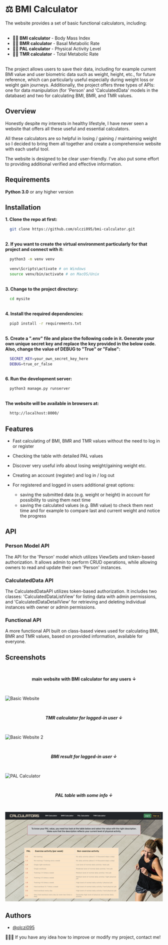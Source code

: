 # :balance_scale: BMI Calculator

The website provides a set of basic functional calculators, including:
<br /><br />
* :standing_man: **BMI calculator** - Body Mass Index
* :lotus_position_woman: **BMR calculator** - Basal Metabolic Rate
* :weight_lifting_man: **PAL calculator** - Physical Activity Level
* :running_woman: **TMR calculator** - Total Metabolic Rate
<br />
The project allows users to save their data, including for example current BMI value and user biometric data such as weight, height, etc., for future reference, which can particularly useful especially during weight loss or weight gain journeys.
Additionally, the project offers three types of APIs: one for data manipulation (for 'Person' and 'CalculatedData' models in the database) and two for calculating BMI, BMR, and TMR values.

## Overview
Honestly despite my interests in healthy lifestyle, I have never seen a website that offers all these useful and essential calculators.

All these calculators are so helpful in losing / gaining / maintaining weight so I decided to bring them all together and create a comprehensive website with each useful tool. 

The website is designed to be clear user-friendly. I've also put some effort to providing additional verified and effective information.

## Requirements

**Python 3.0** or any higher version


## Installation
<strong>1. Clone the repo at first:</strong>
<br />

```bash
  git clone https://github.com/olczi095/bmi-calculator.git
```
<br />
<strong>2. If you want to create the virtual environment particularly for that project and connect with it:</strong>

```bash
  python3 -m venv venv
```
```bash
  venv\Scripts\activate # on Windows
  source venv/bin/activate # on MacOS/Unix
```
<br />
<strong>3. Change to the project directory:</strong>

```bash
  cd mysite
```
<br />
<strong>4. Install the required dependencies:</strong>

```bash
  pip3 install -r requirements.txt
```
<br />
<strong>5. Create a ".env" file and place the following code in it. Generate your own unique secret key and replace the key provided in the below code. Also, change the value of DEBUG to "True" or "False":</strong>

```bash
  SECRET_KEY=your_own_secret_key_here
  DEBUG=true_or_false
```
<br />
<strong>6. Run the development server:</strong>

```bash
  python3 manage.py runserver
```
<br />
<strong>The website will be available in browsers at:</strong>

```bash
  http://localhost:8000/
```

## Features

- Fast calculating of BMI, BMR and TMR values without the need to log in or register
- Checking the table with detailed PAL values 
- Discover very useful info about losing weight/gaining weight etc.
- Creating an account (register) and log in / log out
- For registered and logged in users additional great options:

    * saving the submitted data (e.g. weight or height) in account for possibility to using them next time
    * saving the calculated values (e.g. BMI value) to check them next time and for example to compare last and current weight and notice the progress

## API

### Person Model API

The API for the 'Person' model which utilizes ViewSets and token-based authorization. It allows admin to perform CRUD operations, while allowing owners to read and update their own 'Person' instances.

### CalculatedData API

The CalculatedDataAPI utilizes token-based authorization. It includes two classes: 'CalculatedDataListView' for listing data with admin permissions, and 'CalculatedDataDetailView' for retrieving and deleting individual instances with owner or admin permissions.

### Functional API

A more functional API built on class-based views used for calculating BMI, BMR and TMR values, based on provided information, available for everyone.

## Screenshots
<br />
<strong><p align="center">main website with BMI calculator for any users &darr;</p></strong>

<br />

![Basic Website](./mysite/screenshots/basic_website.png)

<br />

***<p align="center">TMR calculator for logged-in user &darr;</p>***

<br />

![Basic Website 2](./mysite/screenshots/tmr_for_logged_user.png)

<br />

***<p align="center">BMI result for logged-in user &darr;</p>***

<br />

![PAL Calculator](./mysite/screenshots/bmi_result.png)

<br />

***<p align="center">PAL table with some info &darr;</p>***

<br />

![PAL Calculator](./mysite/screenshots/pal.png)
<br />


## Authors

- [@olczi095](https://github.com/olczi095/olczi095)

🙋🏻‍♀️ If you have any idea how to improve or modify my project, contact me!
